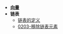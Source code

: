 - [**向量**](_source/DSNA/Vector/README.md)
- **链表**
	- [链表的定义](_source/DSNA/ListNode/def_list_node)
	- [0203-移除链表元素](_source/DSNA/ListNode/lc0203)

